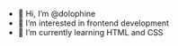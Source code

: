 - 👋 Hi, I’m @dolophine
- 👀 I’m interested in frontend development
- 🌱 I’m currently learning HTML and CSS

<!---
dolophine/dolophine is a ✨ special ✨ repository because its `README.md` (this file) appears on your GitHub profile.
You can click the Preview link to take a look at your changes.
--->
